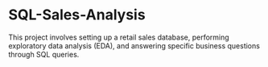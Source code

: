 # SQL-Sales-Analysis
This project involves setting up a retail sales database,  performing exploratory data analysis (EDA), and answering specific  business questions through SQL queries.
